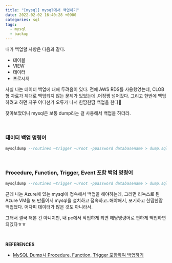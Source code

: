 ```yaml
---
title: "[mysql] mysql에서 백업하기"
date: 2022-02-02 16:40:28 +0900
categories: sql
tags: 
  - mysql
  - backup
---
```




내가 백업할 사항은 다음과 같다.

- 테이블
- VIEW
- 데이터
- 프로시저



사실 나는 데이터 백업에 대해 두려움이 있다. 전에 AWS RDS를 사용했었는데, CLOB 형 자료가 제대로 백업되지 않는 문제가 있었는데..어정쩡 넘어갔다. 그리고 한번에 백업하려고 하면 자꾸 어디선가 오류가 나서 한땀한땀 백업을 한다🥲

찾아보았더니 mysql은 보통 dump라는 걸 사용해서 백업을 하더라. 

<br/>

### 데이터 백업 명령어

```sql
mysqldump --routines –trigger –uroot -ppassword databasename > dump.sql
```

<br/>

### Procedure, Function, Trigger, Event 포함 백업 명령어

```sql
mysqldump --routines –trigger –uroot -ppassword databasename > dump.sql
```



근데 나는 Azure에 있는 mysql에 접속해서 백업을 해야하는데, 그러면 리눅스로 된 Azure VM을 또 만들어서 mysql을 설치하고 접속하고..해야해서, 포기하고 한땀한땀 백업했다. 어차피 데이터가 많은 것도 아니라서.

그래서 결국 해본 건 아니지만, 내 pc에서 작업하게 되면 해당명령어로 편하게 백업하면 되겠다ㅎㅎ



<br/>

**REFERENCES**

- [MySQL Dump시 Procedure, Function, Trigger 포함하여 백업하기](https://storytown.tistory.com/19)